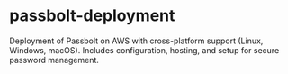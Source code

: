 # passbolt-deployment
Deployment of Passbolt on AWS with cross-platform support (Linux, Windows, macOS). Includes configuration, hosting, and setup for secure password management.
